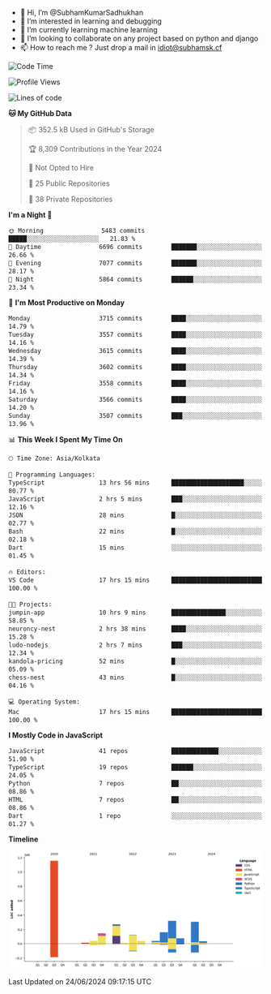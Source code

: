 - 👋 Hi, I’m @SubhamKumarSadhukhan
- 👀 I’m interested in learning and debugging
- 🌱 I’m currently learning machine learning
- 💞️ I’m looking to collaborate on any project based on python and django
- 📫 How to reach me ?
      Just drop a mail in idiot@subhamsk.cf

<!---
SubhamKumarSadhukhan/SubhamKumarSadhukhan is a ✨ special ✨ repository because its `README.md` (this file) appears on your GitHub profile.
You can click the Preview link to take a look at your changes.
--->


<!--START_SECTION:waka-->
![Code Time](http://img.shields.io/badge/Code%20Time-2%2C255%20hrs%2015%20mins-blue)

![Profile Views](http://img.shields.io/badge/Profile%20Views-3-blue)

![Lines of code](https://img.shields.io/badge/From%20Hello%20World%20I%27ve%20Written-2.7%20million%20lines%20of%20code-blue)

**🐱 My GitHub Data** 

> 📦 352.5 kB Used in GitHub's Storage 
 > 
> 🏆 8,309 Contributions in the Year 2024
 > 
> 🚫 Not Opted to Hire
 > 
> 📜 25 Public Repositories 
 > 
> 🔑 38 Private Repositories 
 > 
**I'm a Night 🦉** 

```text
🌞 Morning                5483 commits        █████░░░░░░░░░░░░░░░░░░░░   21.83 % 
🌆 Daytime                6696 commits        ███████░░░░░░░░░░░░░░░░░░   26.66 % 
🌃 Evening                7077 commits        ███████░░░░░░░░░░░░░░░░░░   28.17 % 
🌙 Night                  5864 commits        ██████░░░░░░░░░░░░░░░░░░░   23.34 % 
```
📅 **I'm Most Productive on Monday** 

```text
Monday                   3715 commits        ████░░░░░░░░░░░░░░░░░░░░░   14.79 % 
Tuesday                  3557 commits        ████░░░░░░░░░░░░░░░░░░░░░   14.16 % 
Wednesday                3615 commits        ████░░░░░░░░░░░░░░░░░░░░░   14.39 % 
Thursday                 3602 commits        ████░░░░░░░░░░░░░░░░░░░░░   14.34 % 
Friday                   3558 commits        ████░░░░░░░░░░░░░░░░░░░░░   14.16 % 
Saturday                 3566 commits        ████░░░░░░░░░░░░░░░░░░░░░   14.20 % 
Sunday                   3507 commits        ███░░░░░░░░░░░░░░░░░░░░░░   13.96 % 
```


📊 **This Week I Spent My Time On** 

```text
🕑︎ Time Zone: Asia/Kolkata

💬 Programming Languages: 
TypeScript               13 hrs 56 mins      ████████████████████░░░░░   80.77 % 
JavaScript               2 hrs 5 mins        ███░░░░░░░░░░░░░░░░░░░░░░   12.16 % 
JSON                     28 mins             █░░░░░░░░░░░░░░░░░░░░░░░░   02.77 % 
Bash                     22 mins             █░░░░░░░░░░░░░░░░░░░░░░░░   02.18 % 
Dart                     15 mins             ░░░░░░░░░░░░░░░░░░░░░░░░░   01.45 % 

🔥 Editors: 
VS Code                  17 hrs 15 mins      █████████████████████████   100.00 % 

🐱‍💻 Projects: 
jumpin-app               10 hrs 9 mins       ███████████████░░░░░░░░░░   58.85 % 
neuroncy-nest            2 hrs 38 mins       ████░░░░░░░░░░░░░░░░░░░░░   15.28 % 
ludo-nodejs              2 hrs 7 mins        ███░░░░░░░░░░░░░░░░░░░░░░   12.34 % 
kandola-pricing          52 mins             █░░░░░░░░░░░░░░░░░░░░░░░░   05.09 % 
chess-nest               43 mins             █░░░░░░░░░░░░░░░░░░░░░░░░   04.16 % 

💻 Operating System: 
Mac                      17 hrs 15 mins      █████████████████████████   100.00 % 
```

**I Mostly Code in JavaScript** 

```text
JavaScript               41 repos            █████████████░░░░░░░░░░░░   51.90 % 
TypeScript               19 repos            ██████░░░░░░░░░░░░░░░░░░░   24.05 % 
Python                   7 repos             ██░░░░░░░░░░░░░░░░░░░░░░░   08.86 % 
HTML                     7 repos             ██░░░░░░░░░░░░░░░░░░░░░░░   08.86 % 
Dart                     1 repo              ░░░░░░░░░░░░░░░░░░░░░░░░░   01.27 % 
```



**Timeline**

![Lines of Code chart](https://raw.githubusercontent.com/SubhamKumarSadhukhan/SubhamKumarSadhukhan/main/assets/bar_graph.png)


 Last Updated on 24/06/2024 09:17:15 UTC
<!--END_SECTION:waka-->
